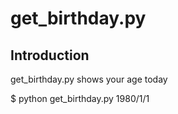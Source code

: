 # get_birthday.py

## Introduction

get_birthday.py shows your age today 

  $ python get_birthday.py 1980/1/1

